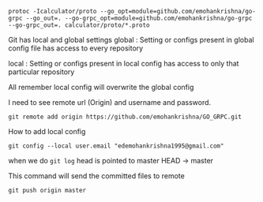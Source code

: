

```
protoc -Icalculator/proto --go_opt=module=github.com/emohankrishna/go-grpc --go_out=. --go-grpc_opt=module=github.com/emohankrishna/go-grpc --go-grpc_out=. calculator/proto/*.proto

```
Git has local and global settings
global :
    Setting or configs present in global config file has access to every repository

local : 
    Setting or configs present in local config has access to only that particular repository

All remember local config will overwrite the global config

I need to see remote url (Origin) and username and password.

```
git remote add origin https://github.com/emohankrishna/GO_GRPC.git
```

How to add local config
```
git config --local user.email "edemohankrishna1995@gmail.com"
```
when we do `git log` head is pointed to master HEAD -> master

This command will send the committed files to remote
```
git push origin master
```